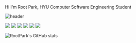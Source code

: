 Hi I'm Root Park,
HYU Computer Software Engineering Student

![header](https://capsule-render.vercel.app/api?text=Hello%20I'm%20RootPark&fontSize=40&fontAlign=30&fontColor=f2f2ff&type=waving)

<img src="https://img.shields.io/badge/Python-3776AB?style=flat-square&logo=python&logoColor=white" /> <img src="https://img.shields.io/badge/Java-007396?style=flat-square&logo=java&logoColor=white" />   <img src="https://img.shields.io/badge/C-A8B9CC?style=flat-square&logo=c&logoColor=white" />
  <img src="https://img.shields.io/badge/C++-00599C?style=flat-square&logo=c%2B%2B&logoColor=white" />   <img src="https://img.shields.io/badge/AndroidStudio-3DDC84?style=flat-square&logo=androidstudio&logoColor=white" /> <img src="https://img.shields.io/badge/Swift-#F05138?style=flat-square&logo=swift&logoColor=white" /> 




![RootPark's GitHub stats](https://github-readme-stats.vercel.app/api?username=RootPark&theme=chartreuse-dark&show_icons=true)

